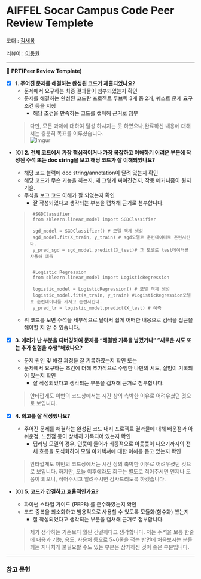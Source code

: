 # AIFFEL Socar Campus Code Peer Review Templete

코더 : [김새봄](https://github.com/springkim623)

리뷰어 : [이동원](https://github.com/Cellularhacker)

---

🔑 **PRT(Peer Review Template)**

- [X]  **1. 주어진 문제를 해결하는 완성된 코드가 제출되었나요?**
    - 문제에서 요구하는 최종 결과물이 첨부되었는지 확인
    - 문제를 해결하는 완성된 코드란 프로젝트 루브릭 3개 중 2개, 퀘스트 문제 요구조건 등을 지칭
        - 해당 조건을 만족하는 코드를 캡쳐해 근거로 첨부
    > 다만, 모든 과제에 대하여 달성 하시지는 못 하였으나,완료하신 내용에 대해서는 충분히 목표를 이루셨습니다.    
        ![Imgur](https://i.imgur.com/cyU74b8.png)
    
- [O]  **2. 전체 코드에서 가장 핵심적이거나 가장 복잡하고 이해하기 어려운 부분에 작성된 
주석 또는 doc string을 보고 해당 코드가 잘 이해되었나요?**
    - 해당 코드 블럭에 doc string/annotation이 달려 있는지 확인
    - 해당 코드가 무슨 기능을 하는지, 왜 그렇게 짜여진건지, 작동 메커니즘이 뭔지 기술.
    - 주석을 보고 코드 이해가 잘 되었는지 확인
        - 잘 작성되었다고 생각되는 부분을 캡쳐해 근거로 첨부합니다.   

    >  ```python3
    >   #SGDClassifier
    >   from sklearn.linear_model import SGDClassifier
    >   
    >   sgd_model = SGDClassifier() # 모델 객체 생성
    >   sgd_model.fit(X_train, y_train) # sgd모델로 훈련데이터로 훈련시킨다.
    >   y_pred_sgd = sgd_model.predict(X_test)# 그 모델로 test데이터를 사용해 예측
    >   
    >   
    >   #Logistic Regression
    >   from sklearn.linear_model import LogisticRegression
    >   
    >   logistic_model = LogisticRegression() # 모델 객체 생성
    >   logistic_model.fit(X_train, y_train) #LogisticRegression모델로 훈련데이터를 가지고 훈련시킨다.
    >   y_pred_lr = logistic_model.predict(X_test) # 예측
    >  ```
    - 위 코드를 보면 주석을 세부적으로 달아서 쉽게 어떠한 내용으로 검색을 접근을 해야할 지 알 수 있습니다.
        
- [X]  **3. 에러가 난 부분을 디버깅하여 문제를 “해결한 기록을 남겼거나” 
”새로운 시도 또는 추가 실험을 수행”해봤나요?**
    - 문제 원인 및 해결 과정을 잘 기록하였는지 확인 또는
    - 문제에서 요구하는 조건에 더해 추가적으로 수행한 나만의 시도, 
    실험이 기록되어 있는지 확인
        - 잘 작성되었다고 생각되는 부분을 캡쳐해 근거로 첨부합니다.
    
    > 안타깝게도 이번의 코드상에서는 시간 상의 촉박한 이유로 어려우셨던 것으로 보입니다.
    >  
        
- [X]  **4. 회고를 잘 작성했나요?**
    - 주어진 문제를 해결하는 완성된 코드 내지 프로젝트 결과물에 대해
    배운점과 아쉬운점, 느낀점 등이 상세히 기록되어 있는지 확인
        - 딥러닝 모델의 경우,
        인풋이 들어가 최종적으로 아웃풋이 나오기까지의 전체 흐름을 도식화하여 
        모델 아키텍쳐에 대한 이해를 돕고 있는지 확인
    
    > 안타깝게도 이번의 코드상에서는 시간 상의 촉박한 이유로 어려우셨던 것으로 보입니다.
    >  하지만, 오늘 이후에라도 회구는 별도로 적어주시면 언제나 도움이 되오니, 적어주시고 알려주시면 감사드리도록 하겠습니다.
    >  

- [O]  **5. 코드가 간결하고 효율적인가요?**
    - 파이썬 스타일 가이드 (PEP8) 를 준수하였는지 확인
    - 코드 중복을 최소화하고 범용적으로 사용할 수 있도록 모듈화(함수화) 했는지
        - 잘 작성되었다고 생각되는 부분을 캡쳐해 근거로 첨부합니다.

    >  제가 생각하는 기준보다 훨씬 간결하다고 생각합니다. 
    >  저는 주석을 보통 한줄에 내용과 기능, 용도, 사용처 등으로 5~6줄을 적는 반면에
    >  처음보시는 분들께는 지나치게 불필요할 수도 있는 부분은 삼가하신 것이 좋은 부분입니다.  

---
### 참고 문헌
